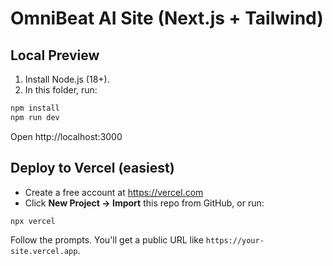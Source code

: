 # OmniBeat AI Site (Next.js + Tailwind)

## Local Preview
1. Install Node.js (18+).
2. In this folder, run:
```bash
npm install
npm run dev
```

Open http://localhost:3000

## Deploy to Vercel (easiest)
- Create a free account at https://vercel.com
- Click **New Project → Import** this repo from GitHub, or run:
```bash
npx vercel
```
Follow the prompts. You'll get a public URL like `https://your-site.vercel.app`.
